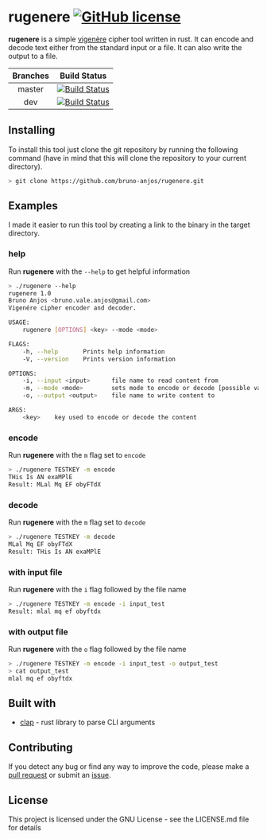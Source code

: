# rugenere [![GitHub license](https://img.shields.io/badge/license-GNU-blue.svg)](https://github.com/bruno-anjos/rugenere/blob/master/LICENSE)

**rugenere** is a simple [vigenère](https://en.wikipedia.org/wiki/Vigen%C3%A8re_cipher) cipher tool written in rust. It can encode and decode text either from the standard input or a file. It can also write the output to a file.

| **Branches** | **Build Status** |
|:--------:|:------------:|
|  master  |[![Build Status](https://travis-ci.org/bruno-anjos/rugenere.svg?branch=master)](https://travis-ci.org/bruno-anjos/rugenere)|
| dev      |[![Build Status](https://travis-ci.org/bruno-anjos/rugenere.svg?branch=dev)](https://travis-ci.org/bruno-anjos/rugenere)|

## Installing

To install this tool just clone the git repository by running the following command (have in mind that this will clone the repository to your current directory).

```bash
> git clone https://github.com/bruno-anjos/rugenere.git
```

## Examples

I made it easier to run this tool by creating a link to the binary in the target directory.

### help

Run **rugenere** with the `--help` to get helpful information

```bash
> ./rugenere --help
rugenere 1.0
Bruno Anjos <bruno.vale.anjos@gmail.com>
Vigenére cipher encoder and decoder.

USAGE:
    rugenere [OPTIONS] <key> --mode <mode>

FLAGS:
    -h, --help       Prints help information
    -V, --version    Prints version information

OPTIONS:
    -i, --input <input>      file name to read content from
    -m, --mode <mode>        sets mode to encode or decode [possible values: encode, decode]
    -o, --output <output>    file name to write content to

ARGS:
    <key>    key used to encode or decode the content
```

### encode

Run **rugenere** with the `m` flag set to `encode`

```bash
> ./rugenere TESTKEY -m encode
THis Is AN exaMPlE
Result: MLal Mq EF obyFTdX
```

### decode

Run **rugenere** with the `m` flag set to `decode`

```bash
> ./rugenere TESTKEY -m decode
MLal Mq EF obyFTdX
Result: THis Is AN exaMPlE
```

### with input file

Run **rugenere** with the `i` flag followed by the file name

```bash
> ./rugenere TESTKEY -m encode -i input_test
Result: mlal mq ef obyftdx
```

### with output file

Run **rugenere** with the `o` flag followed by the file name

```bash
> ./rugenere TESTKEY -m encode -i input_test -o output_test
> cat output_test
mlal mq ef obyftdx
```

## Built with

- [clap](https://clap.rs/) - rust library to parse CLI arguments

## Contributing

If you detect any bug or find any way to improve the code, please make a [pull request](https://github.com/bruno-anjos/rugenere/pulls) or submit an [issue](https://github.com/bruno-anjos/rugenere/issues).

## License

This project is licensed under the GNU License - see the LICENSE.md file for details
